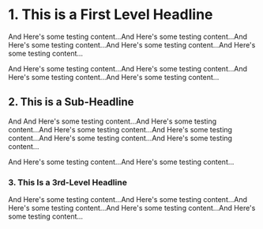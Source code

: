 # 1. This is a First Level Headline

And Here's some testing content...And Here's some testing content...And Here's some testing content...And Here's some testing content...And Here's some testing content...

And Here's some testing content...And Here's some testing content...And Here's some testing content...And Here's some testing content...

## 2. This is a Sub-Headline

And And Here's some testing content...And Here's some testing content...And Here's some testing content...And Here's some testing content...And Here's some testing content...And Here's some testing content...

And Here's some testing content...And Here's some testing content...


### 3. This Is a 3rd-Level Headline

And Here's some testing content...And Here's some testing content...And Here's some testing content...And Here's some testing content...And Here's some testing content...